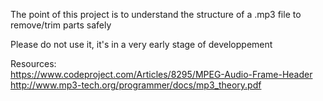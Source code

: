 The point of this project is to understand the structure of a .mp3 file to remove/trim parts safely   

Please do not use it, it's in a very early stage of developpement

Resources:   
https://www.codeproject.com/Articles/8295/MPEG-Audio-Frame-Header   
http://www.mp3-tech.org/programmer/docs/mp3_theory.pdf
